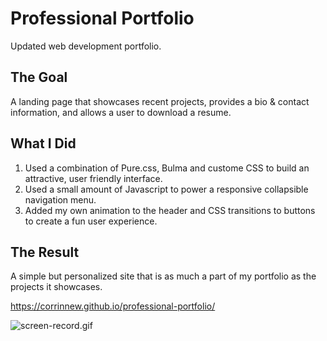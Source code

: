 # Professional Portfolio
Updated web development portfolio.

## The Goal
A landing page that showcases recent projects, provides a bio & contact information, and allows a user to download a resume.

## What I Did
1. Used a combination of Pure.css, Bulma and custome CSS to build an attractive, user friendly interface.
2. Used a small amount of Javascript to power a responsive collapsible navigation menu.
3. Added my own animation to the header and CSS transitions to buttons to create a fun user experience.

## The Result

A simple but personalized site that is as much a part of my portfolio as the projects it showcases.

https://corrinnew.github.io/professional-portfolio/

![screen-record.gif](https://github.com/CorrinneW/professional-portfolio/blob/main/assets/images/screen-record.gif)
